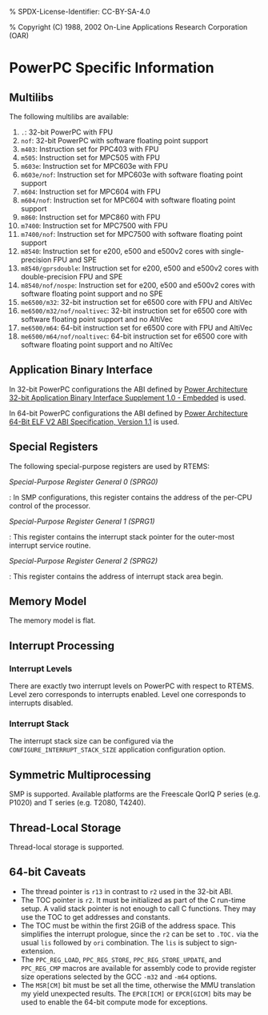 % SPDX-License-Identifier: CC-BY-SA-4.0

% Copyright (C) 1988, 2002 On-Line Applications Research Corporation (OAR)

# PowerPC Specific Information

## Multilibs

The following multilibs are available:

01. `.`: 32-bit PowerPC with FPU
02. `nof`: 32-bit PowerPC with software floating point support
03. `m403`: Instruction set for PPC403 with FPU
04. `m505`: Instruction set for MPC505 with FPU
05. `m603e`: Instruction set for MPC603e with FPU
06. `m603e/nof`: Instruction set for MPC603e with software floating
    point support
07. `m604`: Instruction set for MPC604 with FPU
08. `m604/nof`: Instruction set for MPC604 with software floating point
    support
09. `m860`: Instruction set for MPC860 with FPU
10. `m7400`: Instruction set for MPC7500 with FPU
11. `m7400/nof`: Instruction set for MPC7500 with software floating
    point support
12. `m8540`: Instruction set for e200, e500 and e500v2 cores with
    single-precision FPU and SPE
13. `m8540/gprsdouble`: Instruction set for e200, e500 and e500v2 cores
    with double-precision FPU and SPE
14. `m8540/nof/nospe`: Instruction set for e200, e500 and e500v2 cores
    with software floating point support and no SPE
15. `me6500/m32`: 32-bit instruction set for e6500 core with FPU and
    AltiVec
16. `me6500/m32/nof/noaltivec`: 32-bit instruction set for e6500 core
    with software floating point support and no AltiVec
17. `me6500/m64`: 64-bit instruction set for e6500 core with FPU and
    AltiVec
18. `me6500/m64/nof/noaltivec`: 64-bit instruction set for e6500 core
    with software floating point support and no AltiVec

## Application Binary Interface

In 32-bit PowerPC configurations the ABI defined by
[Power Architecture 32-bit Application Binary Interface Supplement 1.0 - Embedded](https://ftp.rtems.org/pub/rtems/people/sebh/Power-Arch-32-bit-ABI-supp-1.0-Embedded.pdf)
is used.

In 64-bit PowerPC configurations the ABI defined by
[Power Architecture 64-Bit ELF V2 ABI Specification, Version 1.1](https://ftp.rtems.org/pub/rtems/people/sebh/ABI64BitOpenPOWERv1.1_16July2015_pub.pdf)
is used.

## Special Registers

The following special-purpose registers are used by RTEMS:

*Special-Purpose Register General 0 (SPRG0)*

: In SMP configurations, this register contains the address of the per-CPU
  control of the processor.

*Special-Purpose Register General 1 (SPRG1)*

: This register contains the interrupt stack pointer for the outer-most
  interrupt service routine.

*Special-Purpose Register General 2 (SPRG2)*

: This register contains the address of interrupt stack area begin.

## Memory Model

The memory model is flat.

## Interrupt Processing

### Interrupt Levels

There are exactly two interrupt levels on PowerPC with respect to RTEMS. Level
zero corresponds to interrupts enabled. Level one corresponds to interrupts
disabled.

### Interrupt Stack

The interrupt stack size can be configured via the
`CONFIGURE_INTERRUPT_STACK_SIZE` application configuration option.

## Symmetric Multiprocessing

SMP is supported. Available platforms are the Freescale QorIQ P series (e.g.
P1020) and T series (e.g. T2080, T4240).

## Thread-Local Storage

Thread-local storage is supported.

## 64-bit Caveats

- The thread pointer is `r13` in contrast to `r2` used in the 32-bit ABI.
- The TOC pointer is `r2`. It must be initialized as part of the C run-time
  setup. A valid stack pointer is not enough to call C functions. They may
  use the TOC to get addresses and constants.
- The TOC must be within the first 2GiB of the address space. This simplifies
  the interrupt prologue, since the `r2` can be set to `.TOC.` via the
  usual `lis` followed by `ori` combination. The `lis` is subject to
  sign-extension.
- The `PPC_REG_LOAD`, `PPC_REG_STORE`, `PPC_REG_STORE_UPDATE`, and
  `PPC_REG_CMP` macros are available for assembly code to provide register
  size operations selected by the GCC `-m32` and `-m64` options.
- The `MSR[CM]` bit must be set all the time, otherwise the MMU translation
  my yield unexpected results. The `EPCR[ICM]` or `EPCR[GICM]` bits may be
  used to enable the 64-bit compute mode for exceptions.
